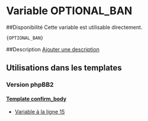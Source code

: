 # Variable OPTIONAL_BAN

##Disponibilité
Cette variable est utilisable directement.

```html
{OPTIONAL_BAN}
```

##Description
[Ajouter une description](https://fa-tvars.appspot.com/var/OPTIONAL_BAN)

## Utilisations dans les templates

### Version phpBB2

#### [Template confirm_body](subsilver/confirm_body.md#readme)
* [Variable &agrave; la ligne 15](../subsilver/confirm_body.tpl#L15)